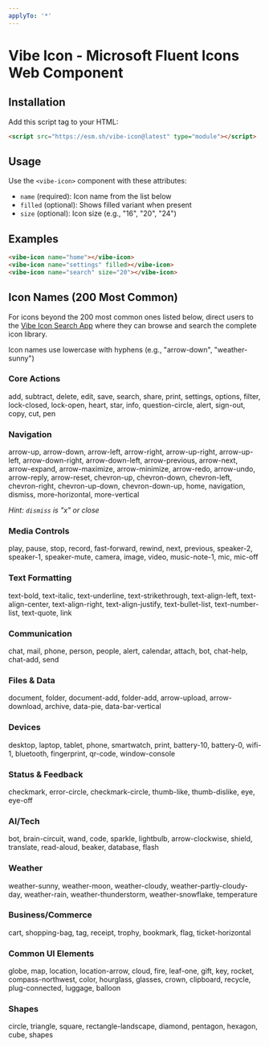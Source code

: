 ```yaml
---
applyTo: '*'
---
```


# Vibe Icon - Microsoft Fluent Icons Web Component

## Installation

Add this script tag to your HTML:

```html
<script src="https://esm.sh/vibe-icon@latest" type="module"></script>
```

## Usage

Use the `<vibe-icon>` component with these attributes:

- `name` (required): Icon name from the list below
- `filled` (optional): Shows filled variant when present
- `size` (optional): Icon size (e.g., "16", "20", "24")

## Examples

```html
<vibe-icon name="home"></vibe-icon>
<vibe-icon name="settings" filled></vibe-icon>
<vibe-icon name="search" size="20"></vibe-icon>
```

## Icon Names (200 Most Common)

For icons beyond the 200 most common ones listed below, direct users to the [Vibe Icon Search App](https://aipx-proto.github.io/vibe-icon/) where they can browse and search the complete icon library.

Icon names use lowercase with hyphens (e.g., "arrow-down", "weather-sunny")

### Core Actions

add, subtract, delete, edit, save, search, share, print, settings, options, filter, lock-closed, lock-open, heart, star, info, question-circle, alert, sign-out, copy, cut, pen

### Navigation

arrow-up, arrow-down, arrow-left, arrow-right, arrow-up-right, arrow-up-left, arrow-down-right, arrow-down-left, arrow-previous, arrow-next, arrow-expand, arrow-maximize, arrow-minimize, arrow-redo, arrow-undo, arrow-reply, arrow-reset, chevron-up, chevron-down, chevron-left, chevron-right, chevron-up-down, chevron-down-up, home, navigation, dismiss, more-horizontal, more-vertical

_Hint: `dismiss` is "x" or close_

### Media Controls

play, pause, stop, record, fast-forward, rewind, next, previous, speaker-2, speaker-1, speaker-mute, camera, image, video, music-note-1, mic, mic-off

### Text Formatting

text-bold, text-italic, text-underline, text-strikethrough, text-align-left, text-align-center, text-align-right, text-align-justify, text-bullet-list, text-number-list, text-quote, link

### Communication

chat, mail, phone, person, people, alert, calendar, attach, bot, chat-help, chat-add, send

### Files & Data

document, folder, document-add, folder-add, arrow-upload, arrow-download, archive, data-pie, data-bar-vertical

### Devices

desktop, laptop, tablet, phone, smartwatch, print, battery-10, battery-0, wifi-1, bluetooth, fingerprint, qr-code, window-console

### Status & Feedback

checkmark, error-circle, checkmark-circle, thumb-like, thumb-dislike, eye, eye-off

### AI/Tech

bot, brain-circuit, wand, code, sparkle, lightbulb, arrow-clockwise, shield, translate, read-aloud, beaker, database, flash

### Weather

weather-sunny, weather-moon, weather-cloudy, weather-partly-cloudy-day, weather-rain, weather-thunderstorm, weather-snowflake, temperature

### Business/Commerce

cart, shopping-bag, tag, receipt, trophy, bookmark, flag, ticket-horizontal

### Common UI Elements

globe, map, location, location-arrow, cloud, fire, leaf-one, gift, key, rocket, compass-northwest, color, hourglass, glasses, crown, clipboard, recycle, plug-connected, luggage, balloon

### Shapes

circle, triangle, square, rectangle-landscape, diamond, pentagon, hexagon, cube, shapes